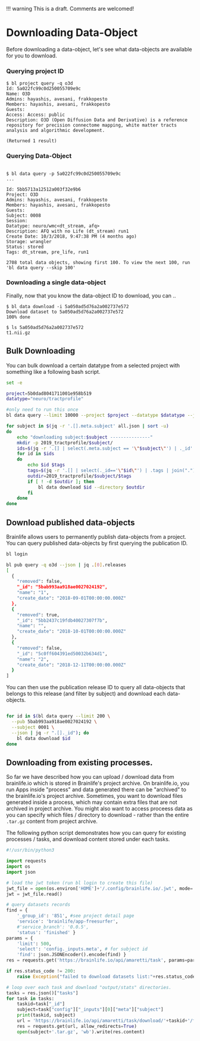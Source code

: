 !!! warning
    This is a draft. Comments are welcomed!

# Downloading Data-Object

Before downloading a data-object, let's see what data-objects are available for you to download.

### Querying project ID

```
$ bl project query -q o3d
Id: 5a022fc99c0d250055709e9c
Name: O3D
Admins: hayashis, avesani, frakkopesto
Members: hayashis, avesani, frakkopesto
Guests: 
Access: Access: public
Description: O3D (Open Diffusion Data and Derivative) is a reference repository for precision connectome mapping, white matter tracts analysis and algorithmic development.

(Returned 1 result)

```

### Querying Data-Object

```

$ bl data query -p 5a022fc99c0d250055709e9c
...

Id: 5bb5713a12512a003f32e9b6
Project: O3D
Admins: hayashis, avesani, frakkopesto
Members: hayashis, avesani, frakkopesto
Guests: 
Subject: 0008
Session: 
Datatype: neuro/wmc<dt_stream, afq>
Description: AFQ with no Life (dt_stream) run1
Create Date: 10/3/2018, 9:47:38 PM (4 months ago)
Storage: wrangler
Status: stored
Tags: dt_stream, pre_life, run1

2708 total data objects, showing first 100. To view the next 100, run 'bl data query --skip 100'
```

### Downloading a single data-object

Finally, now that you know the data-object ID to download, you can ..

```
$ bl data download -i 5a050ad5d76a2a002737e572
Download dataset to 5a050ad5d76a2a002737e572
100% done

$ ls 5a050ad5d76a2a002737e572
t1.nii.gz

```

## Bulk Downloading

You can bulk download a certain datatype from a selected project with something like a following bash script.

```bash
set -e

project=5b0dad8041711001e958b519
datatype="neuro/tractprofile"

#only need to run this once
bl data query --limit 10000 --project $project --datatype $datatype --json | jq . > all.json

for subject in $(jq -r '.[].meta.subject' all.json | sort -u)
do
    echo "downloading subject:$subject ---------------"
    mkdir -p 2019_tractprofile/$subject/
    ids=$(jq -r '.[] | select(.meta.subject == '\"$subject\"') | ._id' all.json)
    for id in $ids
    do
        echo $id $tags
        tags=$(jq -r '.[] | select(._id=='\"$id\"') | .tags | join(".")' all.json)
        outdir=2019_tractprofile/$subject/$tags
        if [ ! -d $outdir ]; then
            bl data download $id --directory $outdir
        fi
    done
done

```

## Download published data-objects

Brainlife allows users to permanently publish data-objects from a project. You can query published data-objects by first querying the publication ID.

```bash
bl login

bl pub query -q o3d --json | jq .[0].releases
[
  {
    "removed": false,
    "_id": "5bab993aa918ae0027024192",
    "name": "1",
    "create_date": "2018-09-01T00:00:00.000Z"
  },
  {
    "removed": true,
    "_id": "5bb2437c19fdb40027307f7b",
    "name": "",
    "create_date": "2018-10-01T00:00:00.000Z"
  },
  {
    "removed": false,
    "_id": "5c0ff604391ed50032b634d1",
    "name": "2",
    "create_date": "2018-12-11T00:00:00.000Z"
  }
]

```

You can then use the publication release ID to query all data-objects that belongs to this release (and filter by subject) and download each data-objects.


```bash

for id in $(bl data query --limit 200 \
  --pub 5bab993aa918ae0027024192 \
  --subject 0001 \
  --json | jq -r ".[]._id"); do
	bl data download $id
done
```

## Downloading from existing processes.

So far we have described how you can upload / download data from brainlife.io which is stored in Brainlife's project archive. On brainlife.io, you run
Apps inside "process" and data generated there can be "archived" to the brainlife.io's project archive. Sometimes, you want to download files generated
inside a process, which may contain extra files that are not archived in project archive. You might also want to access proceess data as you can specify 
which files / directory to download - rather than the entire `.tar.gz` content from project archive.

The following python script demonstrates how you can query for existing processes / tasks, and download content stored under each tasks. 

```python
#!/usr/bin/python3

import requests
import os
import json

# load the jwt token (run bl login to create this file)
jwt_file = open(os.environ['HOME']+'/.config/brainlife.io/.jwt', mode='r')
jwt = jwt_file.read()

# query datasets records
find = { 
    '_group_id': '851', #see project detail page 
    'service': 'brainlife/app-freesurfer', 
    #'service_branch': '0.0.5',
    'status': 'finished' }
params = { 
    'limit': 500, 
    'select': 'config._inputs.meta', # for subject id
    'find': json.JSONEncoder().encode(find) }
res = requests.get('https://brainlife.io/api/amaretti/task', params=params, headers={'Authorization': 'Bearer '+jwt})

if res.status_code != 200:
    raise Exception("failed to download datasets list:"+res.status_code)

# loop over each task and download "output/stats" directories.
tasks = res.json()["tasks"]
for task in tasks:
    taskid=task["_id"]
    subject=task["config"]["_inputs"][0]["meta"]["subject"]
    print(taskid, subject)
    url = 'https://brainlife.io/api/amaretti/task/download/'+taskid+'/freesurfer/output/stats?at='+jwt
    res = requests.get(url, allow_redirects=True)
    open(subject+'.tar.gz', 'wb').write(res.content)

```





